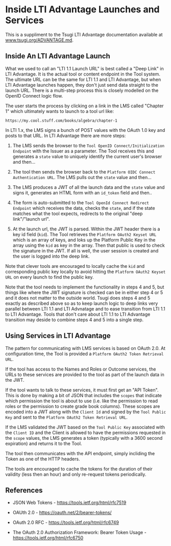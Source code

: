 Inside LTI Advantage Launches and Services
==========================================


This is a suppliment to the Tsugi LTI Advantage documentation available at
<a href="./ADVANTAGE.md" target="_blank">www.tsugi.org/ADVANTAGE.md</a>.

Inside An LTI Advantage Launch
------------------------------

What we used to call an "LTI 1.1 Launch URL" is best called a "Deep Link" in LTI Advantage.  It is the actual
tool or content endpoint in the Tool system.  The ultimate URL can be the same for LTI 1.1 and LTI Advantage, but
when LTI Advantage launches happen, they don't just send data straight to the launch URL.  There is a multi-step
process this is closely modelled on the OpenID Connect logic flow.

The user starts the process by clicking on a link in the LMS called "Chapter 1" which ultimately wants to
launch to a tool url like:

    https://my.cool.stuff.com/books/algebra/chapter-1

In LTI 1.x, the LMS signs a bunch of POST values with the OAuth 1.0 key and posts to that URL.  In LTI Advantage
there are more steps:

1. The LMS sends the browser to the `Tool OpenID Connect/Initialization Endpoint` with the
Issuer as a parameter.  The Tool receives this and generates a `state` value to uniquely identify
the current user's browser and then...

2. The tool then sends the browser back to the `Platform OIDC Connect Authentication URL`.  The LMS pulls out
the `state` value and then...

3. The LMS produces a JWT of all the launch data and the `state` value and signs it, generates an HTML form
with an `id_token` field and then..

4. The form is auto-submitted to the `Tool OpenId Connect Redirect Endpoint` which receives the data, checks
the `state`, and if the state matches what the tool expects, redirects to the original "deep link"/"launch url".

5. At the launch url, the JWT is parsed. Within the JWT header there is a key id field (`kid`).  The Tool
retrieves the `Platform OAuth2 Keyset URL` which is an array of keys, and loks up the Platform Public Key
in the array using the `kid` as key in the array.  Then that public is used to check the signature in the JWT.
If all is well, the user session is created and the user is logged into the deep link.

Note that clever tools are encouraged to locally cache the `kid` and corresponding public key locally to avoid
hitting the `Platform OAuth2 Keyset URL` on every launch to find the public key.

Note that the tool needs to implement the functionality in steps 4 and 5,
but things like where the JWT signature is checked can be in either step 4 or 5
and it does not matter to the outside world.   Tsugi does steps 4 and 5 exactly as described above so as to keep
launch logic to deep links very parallel between LTI 1.1 and LTI Advnatage and to ease transition from LTI 1.1
to LTI Advantage.   Tools that don't care about LTI 1.1 to LTI Advantage transition may deside to combine steps
4 and 5 into a single step.

Using Services in LTI Advantage
--------------------------------

The pattern for communicating with LMS services is based on OAuth 2.0.  At configuration time, the Tool
is provided a `Platform OAuth2 Token Retrieval URL`.

If the tool has access to the Names and Roles or Outcome services, the URLs to these services are provided
to the tool as part of the launch data in the JWT.

If the tool wants to talk to these services, it must first get an "API Token".  This is done by
making a bit of JSON that includes the `scopes` that indicate which permission the tool is about
to use (i.e. like the permission to read roles or the permission to create grade book columns).
These scopes are encoded into a JWT along with the `Client Id` and signed by the `Tool Public Key`
and sent to the `Platform OAuth2 Token Retrieval URL`.

If the LMS validated the JWT based on the `Tool Public Key` associated with the `Client ID` and
the Client is allowed to have the permissions requested in the `scope` values, the LMS generates
a token (typically with a 3600 second expiration) and returns it to the Tool.

The tool then communicates with the API endpoint, simply incliding the Token as one of the HTTP
headers.

The tools are encouraged to cache the tokens for the duration of their validity (less then an hour)
and only re-request tokens periodically.

References
----------

* JSON Web Tokens - https://tools.ietf.org/html/rfc7519

* OAUth 2.0 - https://oauth.net/2/bearer-tokens/

* OAuth 2.0 RFC - https://tools.ietf.org/html/rfc6749

* The OAuth 2.0 Authorization Framework: Bearer Token Usage - https://tools.ietf.org/html/rfc6750

